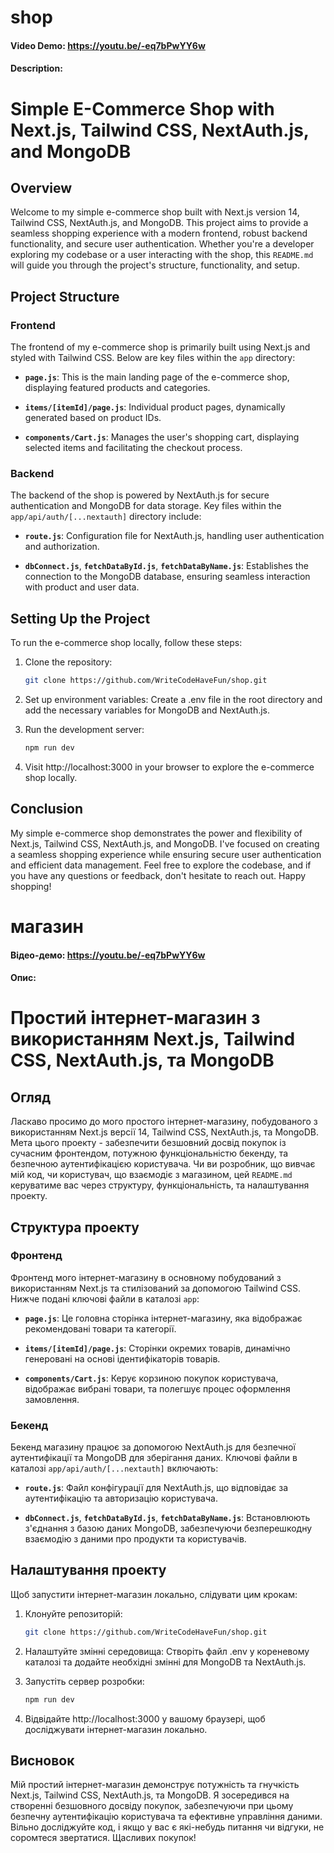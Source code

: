 # shop
#### Video Demo:  https://youtu.be/-eq7bPwYY6w
#### Description:
# Simple E-Commerce Shop with Next.js, Tailwind CSS, NextAuth.js, and MongoDB

## Overview

Welcome to my simple e-commerce shop built with Next.js version 14, Tailwind CSS, NextAuth.js, and MongoDB. This project aims to provide a seamless shopping experience with a modern frontend, robust backend functionality, and secure user authentication. Whether you're a developer exploring my codebase or a user interacting with the shop, this `README.md` will guide you through the project's structure, functionality, and setup.

## Project Structure

### Frontend

The frontend of my e-commerce shop is primarily built using Next.js and styled with Tailwind CSS. Below are key files within the `app` directory:

- **`page.js`**: This is the main landing page of the e-commerce shop, displaying featured products and categories.

- **`items/[itemId]/page.js`**: Individual product pages, dynamically generated based on product IDs.

- **`components/Cart.js`**: Manages the user's shopping cart, displaying selected items and facilitating the checkout process.

### Backend

The backend of the shop is powered by NextAuth.js for secure authentication and MongoDB for data storage. Key files within the `app/api/auth/[...nextauth]` directory include:

- **`route.js`**: Configuration file for NextAuth.js, handling user authentication and authorization.

- **`dbConnect.js`**, **`fetchDataById.js`**, **`fetchDataByName.js`**: Establishes the connection to the MongoDB database, ensuring seamless interaction with product and user data.

## Setting Up the Project

To run the e-commerce shop locally, follow these steps:

1. Clone the repository:
   ```bash
   git clone https://github.com/WriteCodeHaveFun/shop.git

2. Set up environment variables:
   Create a .env file in the root directory and add the necessary variables for MongoDB and NextAuth.js.

3. Run the development server:

   ```bash
   npm run dev

4. Visit http://localhost:3000 in your browser to explore the e-commerce shop locally.

## Conclusion

My simple e-commerce shop demonstrates the power and flexibility of Next.js, Tailwind CSS, NextAuth.js, and MongoDB. I've focused on creating a seamless shopping experience while ensuring secure user authentication and efficient data management. Feel free to explore the codebase, and if you have any questions or feedback, don't hesitate to reach out. Happy shopping!

# магазин
#### Відео-демо:  https://youtu.be/-eq7bPwYY6w
#### Опис:
# Простий інтернет-магазин з використанням Next.js, Tailwind CSS, NextAuth.js, та MongoDB

## Огляд

Ласкаво просимо до мого простого інтернет-магазину, побудованого з використанням Next.js версії 14, Tailwind CSS, NextAuth.js, та MongoDB. Мета цього проекту - забезпечити безшовний досвід покупок із сучасним фронтендом, потужною функціональністю бекенду, та безпечною аутентифікацією користувача. Чи ви розробник, що вивчає мій код, чи користувач, що взаємодіє з магазином, цей `README.md` керуватиме вас через структуру, функціональність, та налаштування проекту.

## Структура проекту

### Фронтенд

Фронтенд мого інтернет-магазину в основному побудований з використанням Next.js та стилізований за допомогою Tailwind CSS. Нижче подані ключові файли в каталозі `app`:

- **`page.js`**: Це головна сторінка інтернет-магазину, яка відображає рекомендовані товари та категорії.

- **`items/[itemId]/page.js`**: Сторінки окремих товарів, динамічно генеровані на основі ідентифікаторів товарів.

- **`components/Cart.js`**: Керує корзиною покупок користувача, відображає вибрані товари, та полегшує процес оформлення замовлення.

### Бекенд

Бекенд магазину працює за допомогою NextAuth.js для безпечної аутентифікації та MongoDB для зберігання даних. Ключові файли в каталозі `app/api/auth/[...nextauth]` включають:

- **`route.js`**: Файл конфігурації для NextAuth.js, що відповідає за аутентифікацію та авторизацію користувача.

- **`dbConnect.js`**, **`fetchDataById.js`**, **`fetchDataByName.js`**: Встановлюють з'єднання з базою даних MongoDB, забезпечуючи безперешкодну взаємодію з даними про продукти та користувачів.

## Налаштування проекту

Щоб запустити інтернет-магазин локально, слідувати цим крокам:

1. Клонуйте репозиторій:
   ```bash
   git clone https://github.com/WriteCodeHaveFun/shop.git

2. Налаштуйте змінні середовища:
   Створіть файл .env у кореневому каталозі та додайте необхідні змінні для MongoDB та NextAuth.js.

3. Запустіть сервер розробки:

   ```bash
   npm run dev

4. Відвідайте http://localhost:3000 у вашому браузері, щоб досліджувати інтернет-магазин локально.

## Висновок

Мій простий інтернет-магазин демонструє потужність та гнучкість Next.js, Tailwind CSS, NextAuth.js, та MongoDB. Я зосередився на створенні безшовного досвіду покупок, забезпечуючи при цьому безпечну аутентифікацію користувача та ефективне управління даними. Вільно досліджуйте код, і якщо у вас є які-небудь питання чи відгуки, не соромтеся звертатися. Щасливих покупок!
